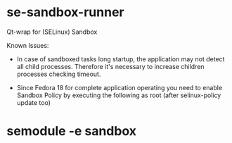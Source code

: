 se-sandbox-runner
=================

Qt-wrap for (SELinux) Sandbox

Known Issues:

* In case of sandboxed tasks long startup,
the application may not detect all child processes.
Therefore it's necessary to increase children processes checking timeout.

* Since Fedora 18 for complete application operating
you need to enable Sandbox Policy by executing the following as root
(after selinux-policy update too)
# semodule -e sandbox
